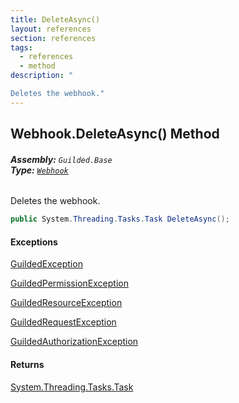```yaml
---
title: DeleteAsync()
layout: references
section: references
tags:
  - references
  - method
description: "

Deletes the webhook."
---
```


## Webhook.DeleteAsync() Method
###### **Assembly:** `Guilded.Base`<br/>**Type:** [`Webhook`](Webhook 'Guilded.Base.Servers.Webhook')

Deletes the webhook.

```csharp
public System.Threading.Tasks.Task DeleteAsync();
```

#### Exceptions

[GuildedException](GuildedException 'Guilded.Base.GuildedException')

[GuildedPermissionException](GuildedPermissionException 'Guilded.Base.GuildedPermissionException')

[GuildedResourceException](GuildedResourceException 'Guilded.Base.GuildedResourceException')

[GuildedRequestException](GuildedRequestException 'Guilded.Base.GuildedRequestException')

[GuildedAuthorizationException](GuildedAuthorizationException 'Guilded.Base.GuildedAuthorizationException')

#### Returns
[System.Threading.Tasks.Task](https://docs.microsoft.com/en-us/dotnet/api/System.Threading.Tasks.Task 'System.Threading.Tasks.Task')